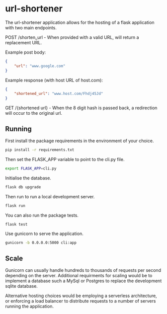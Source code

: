 # url-shortener

The url-shortener application allows for the hosting of a flask application
with two main endpoints.

POST /shorten_url - When provided with a valid URL, will return a replacement
URL.

Example post body:
```json
{
    "url": "www.google.com"
}
```

Example response (with host URL of host.com):
```json
{
    "shortened_url": "www.host.com/Fhdj45Jd"
}
```

GET /{shortened url} - When the 8 digit hash is passed back, a redirection will
occur to the original url.

## Running

First install the package requirements in the environment of your choice.

```bash
pip install -r requirements.txt
```

Then set the FLASK_APP variable to point to the cli.py file.

```bash
export FLASK_APP=cli.py
```

Initialise the database.
```bash
flask db upgrade
```

Then run to run a local development server.

```bash
flask run
```

You can also run the package tests.
```bash
flask test
```

Use gunicorn to serve the application. 
```bash
gunicorn -b 0.0.0.0:5000 cli:app
```

## Scale
Gunicorn can usually handle hundreds to thousands of requests per second 
depending on the server. Additional requirments for scaling would be to 
implement a database such a MySql or Postgres to replace the development 
sqlite database. 

Alternative hosting choices would be employing a serverless architecture, or
enforcing a load balancer to distribute requests to a number of servers running
the application. 